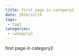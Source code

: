 ```yaml
---
title: first page in category2
date: 2016/12/15
tags:
 - tag3
categories:
 - category2
---
```


first page in category2


